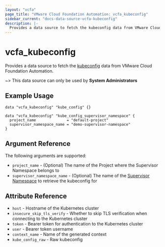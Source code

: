 ```yaml
---
layout: "vcfa"
page_title: "VMware Cloud Foundation Automation: vcfa_kubeconfig"
sidebar_current: "docs-data-source-vcfa-kubeconfig"
description: |-
  Provides a data source to fetch the kubeconfig data from VMware Cloud Foundation Automation.
---
```


# vcfa\_kubeconfig

Provides a data source to fetch the [kubeconfig](https://kubernetes.io/docs/concepts/configuration/organize-cluster-access-kubeconfig/) data from VMware Cloud Foundation Automation.

~> This data source can only be used by **System Administrators**

## Example Usage

```hcl
data "vcfa_kubeconfig" "kube_config" {}

data "vcfa_kubeconfig" "kube_config_supervisor_namespace" {
  project_name              = "default-project"
  supervisor_namespace_name = "demo-supervisor-namespace"
}
```

## Argument Reference

The following arguments are supported:

* `project_name` - (Optional) The name of the Project where the Supervisor Namespace belongs to
* `supervisor_namespace_name` - (Optional) The name of the [Supervisor Namespace][vcfa_supervisor_namespace-ds] to retrieve the kubeconfig for

## Attribute Reference

- `host` - Hostname of the Kubernetes cluster
- `insecure_skip_tls_verify` - Whether to skip TLS verification when connecting to the Kubernetes cluster
- `token` - Bearer token for authentication to the Kubernetes cluster
- `user` - Bearer token username
- `context_name` - Name of the generated context
- `kube_config_raw` - Raw kubeconfig

[vcfa_supervisor_namespace-ds]: /providers/vmware/vcfa/latest/docs/data-sources/supervisor_namespace